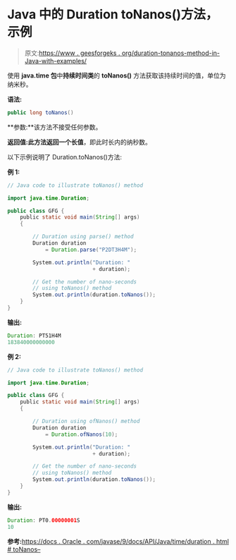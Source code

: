 # Java 中的 Duration toNanos()方法，示例

> 原文:[https://www . geesforgeks . org/duration-tonanos-method-in-Java-with-examples/](https://www.geeksforgeeks.org/duration-tonanos-method-in-java-with-examples/)

使用 **java.time 包**中**持续时间类**的 **toNanos()** 方法获取该持续时间的值，单位为纳米秒。

**语法:**

```java
public long toNanos()

```

**参数:**该方法不接受任何参数。

**返回值:**此方法返回一个**长值**，即此时长内的纳秒数。

以下示例说明了 Duration.toNanos()方法:

**例 1:**

```java
// Java code to illustrate toNanos() method

import java.time.Duration;

public class GFG {
    public static void main(String[] args)
    {

        // Duration using parse() method
        Duration duration
            = Duration.parse("P2DT3H4M");

        System.out.println("Duration: "
                           + duration);

        // Get the number of nano-seconds
        // using toNanos() method
        System.out.println(duration.toNanos());
    }
}
```

**输出:**

```java
Duration: PT51H4M
183840000000000

```

**例 2:**

```java
// Java code to illustrate toNanos() method

import java.time.Duration;

public class GFG {
    public static void main(String[] args)
    {

        // Duration using ofNanos() method
        Duration duration
            = Duration.ofNanos(10);

        System.out.println("Duration: "
                           + duration);

        // Get the number of nano-seconds
        // using toNanos() method
        System.out.println(duration.toNanos());
    }
}
```

**输出:**

```java
Duration: PT0.00000001S
10

```

**参考:**[https://docs . Oracle . com/javase/9/docs/API/Java/time/duration . html # toNanos–](https://docs.oracle.com/javase/9/docs/api/java/time/Duration.html#toNanos--)